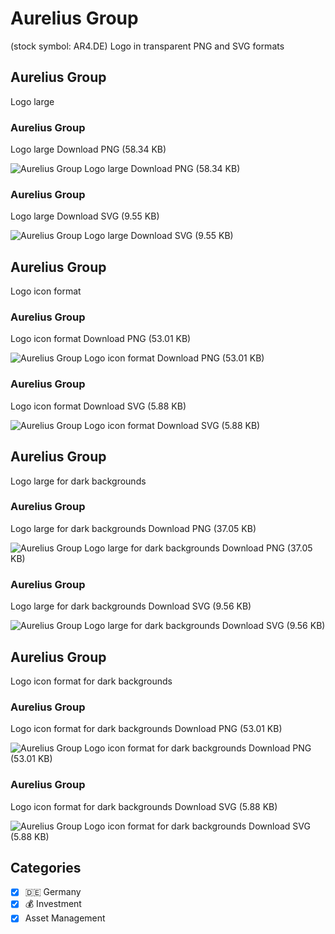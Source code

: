 # Aurelius Group
 (stock symbol: AR4.DE) Logo in transparent PNG and SVG formats

## Aurelius Group
 Logo large

### Aurelius Group
 Logo large Download PNG (58.34 KB)

![Aurelius Group
 Logo large Download PNG (58.34 KB)](/img/orig/AR4.DE_BIG-5955e88a.png)

### Aurelius Group
 Logo large Download SVG (9.55 KB)

![Aurelius Group
 Logo large Download SVG (9.55 KB)](/img/orig/AR4.DE_BIG-dfe8a07b.svg)

## Aurelius Group
 Logo icon format

### Aurelius Group
 Logo icon format Download PNG (53.01 KB)

![Aurelius Group
 Logo icon format Download PNG (53.01 KB)](/img/orig/AR4.DE-d9cd0a03.png)

### Aurelius Group
 Logo icon format Download SVG (5.88 KB)

![Aurelius Group
 Logo icon format Download SVG (5.88 KB)](/img/orig/AR4.DE-917063fc.svg)

## Aurelius Group
 Logo large for dark backgrounds

### Aurelius Group
 Logo large for dark backgrounds Download PNG (37.05 KB)

![Aurelius Group
 Logo large for dark backgrounds Download PNG (37.05 KB)](/img/orig/AR4.DE_BIG.D-94df0ca6.png)

### Aurelius Group
 Logo large for dark backgrounds Download SVG (9.56 KB)

![Aurelius Group
 Logo large for dark backgrounds Download SVG (9.56 KB)](/img/orig/AR4.DE_BIG.D-8d40b8ae.svg)

## Aurelius Group
 Logo icon format for dark backgrounds

### Aurelius Group
 Logo icon format for dark backgrounds Download PNG (53.01 KB)

![Aurelius Group
 Logo icon format for dark backgrounds Download PNG (53.01 KB)](/img/orig/AR4.DE.D-f7381873.png)

### Aurelius Group
 Logo icon format for dark backgrounds Download SVG (5.88 KB)

![Aurelius Group
 Logo icon format for dark backgrounds Download SVG (5.88 KB)](/img/orig/AR4.DE.D-4d6a8b09.svg)



## Categories
- [x] 🇩🇪 Germany
- [x] 💰 Investment
- [x] Asset Management
